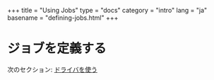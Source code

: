 +++
title = "Using Jobs"
type = "docs"
category = "intro"
lang = "ja"
basename = "defining-jobs.html"
+++

# ジョブを定義する


次のセクション: [ドライバを使う](using-drivers.html)